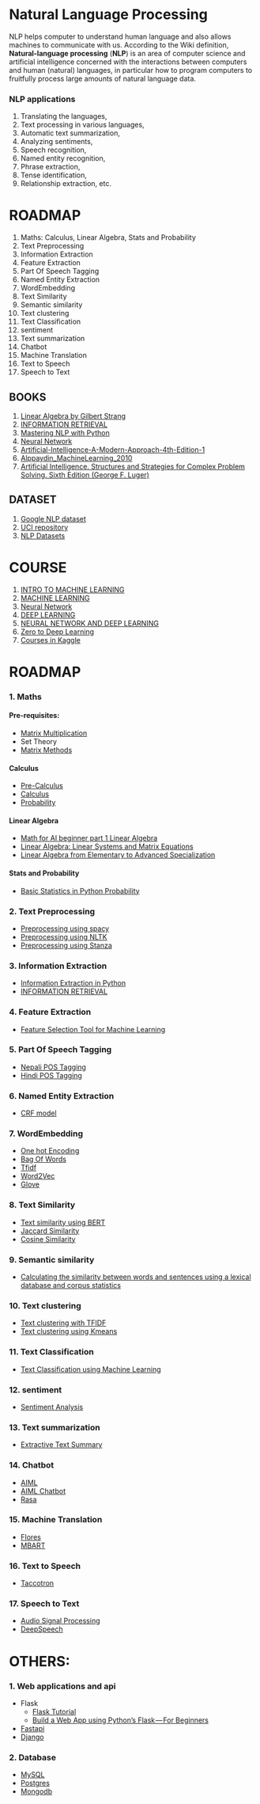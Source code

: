 # Natural Language Processing

NLP helps computer to understand human language and also allows machines to communicate with us. According to the Wiki definition, **Natural-language processing** (**NLP**) is an area of computer science and artificial intelligence concerned with the interactions between computers and human (natural) languages, in particular how to program computers to fruitfully process large amounts of natural language data.

### NLP applications

1. Translating the languages,
2. Text processing in various languages,
3. Automatic text summarization,
4. Analyzing sentiments,
5. Speech recognition,
6. Named entity recognition,
7. Phrase extraction,
8. Tense identification,
9. Relationship extraction, etc.

# ROADMAP
1. Maths: Calculus, Linear Algebra, Stats and Probability
2. Text Preprocessing
3. Information Extraction
4. Feature Extraction
5. Part Of Speech Tagging
6. Named Entity Extraction
7. WordEmbedding
8. Text Similarity
9. Semantic similarity
10. Text clustering
11. Text Classification
12. sentiment
13. Text summarization
14. Chatbot
15. Machine Translation
16. Text to Speech
17. Speech to Text

## BOOKS

1. [Linear Algebra by Gilbert Strang](https://math.mit.edu/~gs/linearalgebra/)
2. [INFORMATION RETRIEVAL](https://nlp.stanford.edu/IR-book/)
3. [Mastering NLP with Python](http://file.allitebooks.com/20160919/Mastering%20Natural%20Language%20Processing%20with%20Python.pdf)
4. [Neural Network](http://neuralnetworksanddeeplearning.com/)
5. [Artificial-Intelligence-A-Modern-Approach-4th-Edition-1](https://github.com/pemagrg1/AI_class2022/blob/main/book/Artificial-Intelligence-A-Modern-Approach-4th-Edition-1-compressed.pdf)
6. [Alppaydin_MachineLearning_2010](https://github.com/pemagrg1/AI_class2022/blob/main/book/Alppaydin_MachineLearning_2010.pdf)
7. [Artificial Intelligence. Structures and Strategies for Complex Problem Solving. Sixth Edition (George F. Luger)](https://github.com/pemagrg1/AI_class2022/blob/main/book/Artificial%20Intelligence.%20Structures%20and%20Strategies%20for%20Complex%20Problem%20Solving.%20Sixth%20Edition%20(George%20F.%20Luger)%20(z-lib.org).pdf)

## DATASET

1. [Google NLP dataset](https://ai.google/tools/datasets/)
2. [UCI repository](https://archive.ics.uci.edu/ml/datasets.php)
3. [NLP Datasets](https://github.com/niderhoff/nlp-datasets)

# COURSE

1. [INTRO TO MACHINE LEARNING](https://www.udacity.com/course/intro-to-machine-learning--ud120)
2. [MACHINE LEARNING](https://www.coursera.org/learn/machine-learning/home/welcome)
3. [Neural Network](https://courses.analyticsvidhya.com/courses/getting-started-with-neural-networks)
4. [DEEP LEARNING](https://classroom.udacity.com/courses/ud730) 
2. [NEURAL NETWORK AND DEEP LEARNING](https://www.coursera.org/learn/neural-networks-deep-learning/home/welcome) 
4. [Zero to Deep Learning](https://www.udemy.com/zero-to-deep-learning/?ranMID=39197&ranEAID=Jbc0N5ZkDzk&ranSiteID=Jbc0N5ZkDzk-cKP6_dy2HfoQwt5AXbpqCQ&siteID=Jbc0N5ZkDzk-cKP6_dy2HfoQwt5AXbpqCQ&LSNPUBID=Jbc0N5ZkDzk)
5. [Courses in Kaggle](https://www.kaggle.com/learn)

# ROADMAP

### 1. Maths
#### Pre-requisites:
   - [Matrix Multiplication](https://www.mathsisfun.com/algebra/matrix-multiplying.html) 
   - Set Theory
   - [Matrix Methods](https://www.coursera.org/learn/matrix-methods#modules)
     
#### Calculus
   - [Pre-Calculus ](https://www.coursera.org/learn/precalculus-relations-functions#modules)
   - [Calculus](https://www.coursera.org/learn/introduction-to-calculus#modules)
   - [Probability](https://www.coursera.org/learn/introductiontoprobability#modules)

#### Linear Algebra
   - [Math for AI beginner part 1 Linear Algebra](https://www.coursera.org/learn/math-for-ai-beginner-part-1-linear-algebra#modules)
   - [Linear Algebra: Linear Systems and Matrix Equations](https://www.coursera.org/learn/linear-systems-and-matrix-equations#modules)
   - [Linear Algebra from Elementary to Advanced Specialization](https://www.coursera.org/specializations/linear-algebra-elementary-to-advanced#courses)

#### Stats and Probability
   - [Basic Statistics in Python Probability](https://www.dataquest.io/blog/basic-statistics-in-python-probability/Basic%sStatistics%sin%sPython%s—%sProbability)


### 2. Text Preprocessing

   - [Preprocessing using spacy](https://blog.ekbana.com/nlp-for-beninners-using-spacy-6161cf48a229)
   - [Preprocessing using NLTK](https://becominghuman.ai/nlp-for-beginners-using-nltk-f58ec22005cd)
   - [Preprocessing using Stanza](https://pemagrg.medium.com/nlp-using-stanza-3775c7e00f2a) 

### 3. Information Extraction

   - [Information Extraction in Python](https://www.analyticsvidhya.com/blog/2020/06/nlp-project-information-extraction/)
   - [INFORMATION RETRIEVAL](https://nlp.stanford.edu/IR-book/)


### 4. Feature Extraction

   - [Feature Selection Tool for Machine Learning](https://towardsdatascience.com/a-feature-selection-tool-for-machine-learning-in-python-b64dd23710f0)

### 5. Part Of Speech Tagging

   - [Nepali POS Tagging](https://blog.ekbana.com/nepali-part-of-speech-pos-tagging-72eff56111c0)
   - [Hindi POS Tagging](https://blog.ekbana.com/hindi-part-of-speech-pos-tagging-5c3b8a6302b4) 

### 6. Named Entity Extraction

   - [CRF model](https://medium.com/data-science-in-your-pocket/named-entity-recognition-ner-using-conditional-random-fields-in-nlp-3660df22e95c)

### 7. WordEmbedding

   - [One hot Encoding](https://medium.com/zero-equals-false/one-hot-encoding-129ccc293cda)
   - [Bag Of Words](https://www.analyticsvidhya.com/blog/2021/08/a-friendly-guide-to-nlp-bag-of-words-with-python-example/)
   - [Tfidf](https://medium.com/analytics-vidhya/magic-of-tf-idf-202649d39c2f)
   - [Word2Vec](https://www.geeksforgeeks.org/python-word-embedding-using-word2vec/)
   - [Glove](https://medium.com/analytics-vidhya/basics-of-using-pre-trained-glove-vectors-in-python-d38905f356db)

### 8. Text Similarity

   - [Text similarity using BERT](https://www.analyticsvidhya.com/blog/2021/05/measuring-text-similarity-using-bert/)
   - [Jaccard Similarity](https://studymachinelearning.com/jaccard-similarity-text-similarity-metric-in-nlp/#:~:text=Jaccard%20Similarity%20is%20also%20known,are%20exist%20over%20total%20words.)
   - [Cosine Similarity](https://studymachinelearning.com/cosine-similarity-text-similarity-metric/)

### 9. Semantic similarity

   - [Calculating the similarity between words and sentences using a lexical database and corpus statistics](https://arxiv.org/pdf/1802.05667.pdf)

### 10. Text clustering

   - [Text clustering with TFIDF](https://medium.com/mlearning-ai/text-clustering-with-tf-idf-in-python-c94cd26a31e7)
   - [Text clustering using Kmeans](https://towardsdatascience.com/text-clustering-using-k-means-ec19768aae48)

### 11. Text Classification

   - [Text Classification using Machine Learning](https://blog.ekbana.com/supervised-text-classification-using-machine-learning-b2466c63fb51)

### 12. sentiment

   - [Sentiment Analysis](https://towardsdatascience.com/a-beginners-guide-to-sentiment-analysis-in-python-95e354ea84f6)

### 13. Text summarization

   - [Extractive Text Summary](https://blog.ekbana.com/automatic-text-summarization-542b78163429)

### 14. Chatbot

   - [AIML](https://pemagrg.medium.com/aiml-tutorial-a8802830f2bf?source=your_stories_page----------------------------------------)
   - [AIML Chatbot](https://blog.ekbana.com/the-easiest-way-to-create-a-chatbot-using-aiml-ec09b12dd2e1)
   - [Rasa](https://rasa.com/blog/category/tutorials/)

### 15. Machine Translation

   - [Flores](https://github.com/facebookresearch/flores)
   - [MBART](https://huggingface.co/facebook/mbart-large-50-many-to-many-mmt)

### 16. Text to Speech

   - [Taccotron](https://arxiv.org/abs/1703.10135)

### 17. Speech to Text

   - [Audio Signal Processing](https://blog.ekbana.com/audio-signal-processing-f7e86d415489)
   - [DeepSpeech](https://deepspeech.readthedocs.io/en/r0.9/)

# OTHERS:

### 1. Web applications and api

   - Flask
     - [Flask Tutorial](https://www.tutorialspoint.com/flask/index.htm)
     - [Build a Web App using Python’s Flask — For Beginners](https://pemagrg.medium.com/build-a-web-app-using-pythons-flask-for-beginners-f28315256893)
   - [Fastapi](https://fastapi.tiangolo.com/tutorial/)
   - [Django](https://docs.djangoproject.com/en/4.0/intro/tutorial01/)

### 2. Database

   - [MySQL](https://www.w3schools.com/mySQl/default.asp)
   - [Postgres](https://www.postgresqltutorial.com/)
   - [Mongodb](https://docs.mongodb.com/manual/tutorial/)
